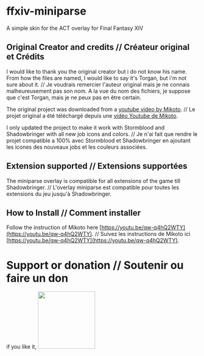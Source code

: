 # ffxiv-miniparse

A simple skin for the ACT overlay for Final Fantasy XIV

## Original Creator and credits // Créateur original et Crédits

I would like to thank you the original creator but i do not know his name. From how the files are named, I would like to say it's Torgan, but i'm not sure about it. // Je voudrais remercier l'auteur original mais je ne connais malheureusement pas son nom. A la vue du nom des fichiers, je suppose que c'est Torgan, mais je ne peux pas en être certain.

The original project was downloaded from a [youtube video by Mikoto](https://youtu.be/qw-q4hQ2WTY). // Le projet original a été téléchargé depuis une [vidéo Youtube de Mikoto](https://youtu.be/qw-q4hQ2WTY).

I only updated the project to make it work with Stormblood and Shadowbringer with all new job icons and colors. // Je n'ai fait que rendre le projet compatible a 100% avec Stormblood et Shadowbringer en ajoutant les icones des nouveaux jobs et les couleurs associées.

## Extension supported // Extensions supportées

The miniparse overlay is compatible for all extensions of the game till Shadowbringer. // L'overlay miniparse est compatible pour toutes les extensions du jeu jusqu'à Shadowbringer.

## How to Install // Comment installer

Follow the instruction of Mikoto here [https://youtu.be/qw-q4hQ2WTY](https://youtu.be/qw-q4hQ2WTY). // Suivez les instructions de Mikoto ici  [https://youtu.be/qw-q4hQ2WTY](https://youtu.be/qw-q4hQ2WTY). 

# Support or donation // Soutenir ou faire un don

if you like it, [<img src="https://github.com/Jericho1060/DU-Industry-HUD/blob/main/ressources/images/ko-fi.png?raw=true" width="150">](https://ko-fi.com/jericho1060)